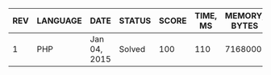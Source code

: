| REV | LANGUAGE | DATE | STATUS | SCORE | TIME, MS | MEMORY, BYTES | IN RANKING | UNIQUE | RANKING POINTS |
|-----|----------|------|--------|-------|----------|---------------|------------|--------|----------------|
| 1 | PHP | Jan 04, 2015 | Solved | 100 | 110 | 7168000 | yes | yes | 53.534 |


